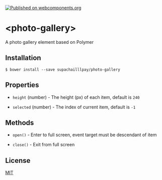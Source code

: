 [![Published on webcomponents.org](https://img.shields.io/badge/webcomponents.org-published-blue.svg)](https://www.webcomponents.org/element/owner/my-element)

# \<photo-gallery\>

A photo gallery element based on Polymer

## Installation

```shell
$ bower install --save supachailllpay/photo-gallery
```

## Properties

* `height` (number) - The height (px) of each item, default is `240`

* `selected` (number) - The index of current item, default is `-1`

## Methods

* `open()` - Enter to full screen, event target must be descendant of item

* `close()` - Exit from full screen

## License

[MIT](http://opensource.org/licenses/MIT)
